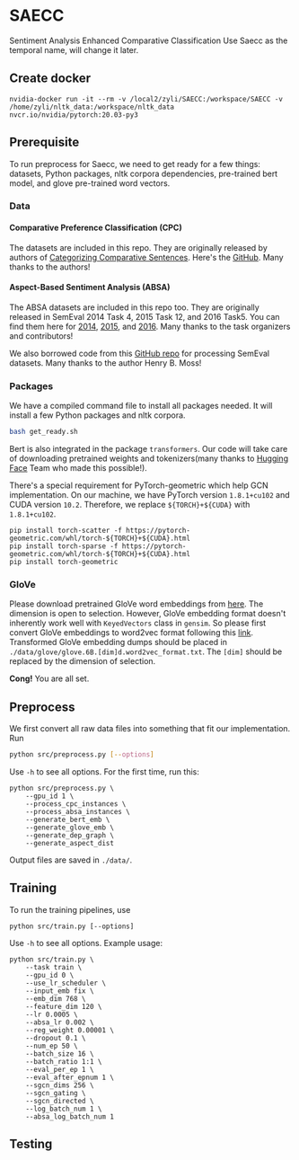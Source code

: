 # SAECC
Sentiment Analysis Enhanced Comparative Classification
Use Saecc as the temporal name, will change it later.

## Create docker
```
nvidia-docker run -it --rm -v /local2/zyli/SAECC:/workspace/SAECC -v /home/zyli/nltk_data:/workspace/nltk_data nvcr.io/nvidia/pytorch:20.03-py3
```

## Prerequisite

To run preprocess for Saecc, we need to get ready for a few things: datasets,  Python packages, nltk corpora dependencies, pre-trained bert model, and glove pre-trained word vectors. 
### Data
#### Comparative Preference Classification (CPC)
The datasets are included in this repo. They are originally released by authors of [Categorizing Comparative Sentences](https://arxiv.org/abs/1809.06152). Here's the 
[GitHub](https://github.com/uhh-lt/comparative). Many thanks to the authors!
#### Aspect-Based Sentiment Analysis (ABSA)
The ABSA datasets are included in this repo too. They are originally released in SemEval 2014 Task 4, 2015 Task 12, and 2016 Task5. You can find them here for [2014](https://alt.qcri.org/semeval2014/task4/), [2015](https://alt.qcri.org/semeval2015/task12/), and [2016](https://alt.qcri.org/semeval2016/task5/). Many thanks to the task organizers and contributors!

We also borrowed code from this [GitHub repo](https://github.com/henrymoss/COLING2018) for processing SemEval datasets. Many thanks to the author Henry B. Moss!

### Packages
We have a compiled command file to install all packages needed. It will install a few Python packages and nltk corpora. 
```bash
bash get_ready.sh
```
Bert is also integrated in the package `transformers`. Our code will take care of downloading pretrained weights and tokenizers(many thanks to [Hugging Face](https://huggingface.co/) Team who made this possible!).

There's a special requirement for PyTorch-geometric which help GCN implementation.
On our machine, we have PyTorch version `1.8.1+cu102` and CUDA version `10.2`. Therefore, we replace `${TORCH}+${CUDA}` with `1.8.1+cu102`.
```
pip install torch-scatter -f https://pytorch-geometric.com/whl/torch-${TORCH}+${CUDA}.html
pip install torch-sparse -f https://pytorch-geometric.com/whl/torch-${TORCH}+${CUDA}.html
pip install torch-geometric
```

### GloVe
Please download pretrained GloVe word embeddings from [here](https://nlp.stanford.edu/projects/glove/). The dimension is open to selection. However, GloVe embedding format doesn't inherently work well with `KeyedVectors` class in `gensim`. So please first convert GloVe embeddings to word2vec format following this [link](https://radimrehurek.com/gensim/scripts/glove2word2vec.html). Transformed GloVe embedding dumps should be placed in `./data/glove/glove.6B.[dim]d.word2vec_format.txt`. The `[dim]` should be replaced by the dimension of selection.

**Cong!** You are all set.

## Preprocess

We first convert all raw data files into something that fit our implementation. 
Run
```bash
python src/preprocess.py [--options]
```
Use `-h` to see all options. For the first time, run this:
```
python src/preprocess.py \
    --gpu_id 1 \
    --process_cpc_instances \
    --process_absa_instances \
    --generate_bert_emb \
    --generate_glove_emb \
    --generate_dep_graph \
    --generate_aspect_dist
```
Output files are saved in `./data/`.

## Training
To run the training pipelines, use
```
python src/train.py [--options]
```
Use `-h` to see all options. Example usage:
```
python src/train.py \
    --task train \
    --gpu_id 0 \
    --use_lr_scheduler \
    --input_emb fix \
    --emb_dim 768 \
    --feature_dim 120 \
    --lr 0.0005 \
    --absa_lr 0.002 \
    --reg_weight 0.00001 \
    --dropout 0.1 \
    --num_ep 50 \
    --batch_size 16 \
    --batch_ratio 1:1 \
    --eval_per_ep 1 \
    --eval_after_epnum 1 \
    --sgcn_dims 256 \
    --sgcn_gating \
    --sgcn_directed \
    --log_batch_num 1 \
    --absa_log_batch_num 1 
```

## Testing

